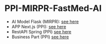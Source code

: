 # PPI-MIRPR-FastMed-AI

- AI Model Flask (MIRPR): <a href="https://github.com/irchit/ai-model/">see here</a>
- APP Next.js (PPI): <a href="https://github.com/irchit/fastmed-ai">see here</a>
- RestAPI Spring (PPI) <a href="https://github.com/irchit/RestAPI-FastMed-AI">see here</a>
- Business Part (PPI) <a href="https://miro.com/app/board/uXjVLRYR_ww=/">see here</a>
